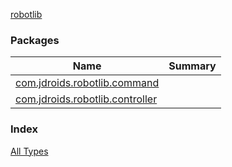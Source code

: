 [robotlib](./index.md)

### Packages

| Name | Summary |
|---|---|
| [com.jdroids.robotlib.command](com.jdroids.robotlib.command/index.md) |  |
| [com.jdroids.robotlib.controller](com.jdroids.robotlib.controller/index.md) |  |

### Index

[All Types](alltypes/index.md)